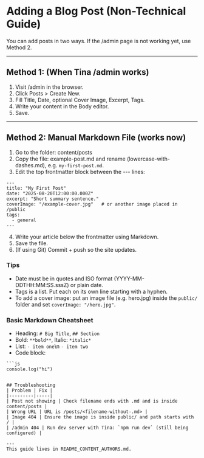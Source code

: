 # Adding a Blog Post (Non-Technical Guide)

You can add posts in two ways. If the /admin page is not working yet, use Method 2.

---
## Method 1: (When Tina /admin works)
1. Visit /admin in the browser.
2. Click Posts > Create New.
3. Fill Title, Date, optional Cover Image, Excerpt, Tags.
4. Write your content in the Body editor.
5. Save.

---
## Method 2: Manual Markdown File (works now)
1. Go to the folder: content/posts
2. Copy the file: example-post.md and rename (lowercase-with-dashes.md), e.g. `my-first-post.md`.
3. Edit the top frontmatter block between the --- lines:
```
---
title: "My First Post"
date: "2025-08-20T12:00:00.000Z"
excerpt: "Short summary sentence."
coverImage: "/example-cover.jpg"   # or another image placed in /public
tags:
  - general
---
```
4. Write your article below the frontmatter using Markdown.
5. Save the file.
6. (If using Git) Commit + push so the site updates.

### Tips
- Date must be in quotes and ISO format (YYYY-MM-DDTHH:MM:SS.sssZ) or plain date.
- Tags is a list. Put each on its own line starting with a hyphen.
- To add a cover image: put an image file (e.g. hero.jpg) inside the `public/` folder and set `coverImage: "/hero.jpg"`.

### Basic Markdown Cheatsheet
- Heading: `# Big Title`, `## Section`
- Bold: `**bold**`, Italic: `*italic*`
- List: `- item one`\n  `- item two`
- Code block:
```
```js
console.log("hi")
```
```

## Troubleshooting
| Problem | Fix |
|---------|-----|
| Post not showing | Check filename ends with .md and is inside content/posts |
| Wrong URL | URL is /posts/<filename-without-.md> |
| Image 404 | Ensure the image is inside public/ and path starts with / |
| /admin 404 | Run dev server with Tina: `npm run dev` (still being configured) |

---
This guide lives in README_CONTENT_AUTHORS.md.
